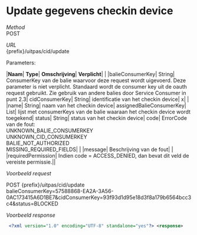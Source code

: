 ---
---

# Update gegevens checkin device

_Method_<br> POST

_URL_<br> {prefix}/uitpas/cid/update

Parameters:

 

|**Naam**| **Type**| **Omschrijving**| **Verplicht**| |
|balieConsumerKey| String| ConsumerKey van de balie waarvoor deze request wordt uigevoerd. Deze parameter is niet verplicht. Standaard wordt de consumer key uit de oauth request gebruikt. Zie gebruik van andere balies door Service Consumer in punt 2.3| cidConsumerKey| String| identificatie van het checkin device| x| |
|name| String| naam van het checkin device| assignedBalieConsumerKey| List<String>| lijst met consumerKeys van de balie waaraan het checkin device wordt toegekend| status| String| status van het checkin device| code| ErrorCode van de fout:<br> UNKNOWN\_BALIE\_CONSUMERKEY<br> UNKNOWN\_CID\_CONSUMERKEY<br> BALIE\_NOT\_AUTHORIZED<br> MISSING\_REQUIRED\_FIELDS| |
|message| Beschrijving van de fout| |
|requiredPermission| Indien code = ACCESS\_DENIED, dan bevat dit veld de vereiste permissie.||

_Voorbeeld request_

POST {prefix}/uitpas/cid/update<br> balieConsumerKey=57588868-EA2A-3A56-0AC173415A6D1BE7&cidConsumerKey=93f93d1d95e18d3f8a179b6564bcc3c4&status=BLOCKED

_Voorbeeld response_


~~~xml
 <?xml version="1.0" encoding="UTF-8" standalone="yes"?> <response>     <balies>         <balie>             <name>CC De Werf</name>             <id>57588868-EA2A-3A56-0AC173415A6D1BE7</id>         </balie>     </balies>     <consumerKey>93f93d1d95e18d3f8a179b6564bcc3c4</consumerKey>     <name>CiD1</name>     <status>BLOCKED</status> </response>
~~~

